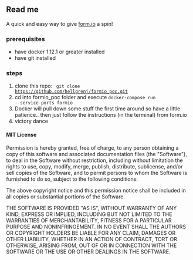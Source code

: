 
## Read me

A quick and easy way to give [form.io](https://form.io/) a spin!


### prerequisites
* have docker 1.12.1 or greater installed
* have git installed

### steps

1) clone this repo: <code> git clone https://github.com/hellgrenj/formio_poc.git</code>  
2) cd into formio_poc folder and execute <code>docker-compose run --service-ports formio</code>  
3) Docker will pull down some stuff the first time around so have a little patience..
then just follow the instructions (in the terminal) from form.io  
4) victory dance




#### MIT License

Permission is hereby granted, free of charge, to any person obtaining a copy of this software and associated documentation files (the "Software"), to deal in the Software without restriction, including without limitation the rights to use, copy, modify, merge, publish, distribute, sublicense, and/or sell copies of the Software, and to permit persons to whom the Software is furnished to do so, subject to the following conditions:

The above copyright notice and this permission notice shall be included in all copies or substantial portions of the Software.

THE SOFTWARE IS PROVIDED "AS IS", WITHOUT WARRANTY OF ANY KIND, EXPRESS OR IMPLIED, INCLUDING BUT NOT LIMITED TO THE WARRANTIES OF MERCHANTABILITY, FITNESS FOR A PARTICULAR PURPOSE AND NONINFRINGEMENT. IN NO EVENT SHALL THE AUTHORS OR COPYRIGHT HOLDERS BE LIABLE FOR ANY CLAIM, DAMAGES OR OTHER LIABILITY, WHETHER IN AN ACTION OF CONTRACT, TORT OR OTHERWISE, ARISING FROM, OUT OF OR IN CONNECTION WITH THE SOFTWARE OR THE USE OR OTHER DEALINGS IN THE SOFTWARE.
